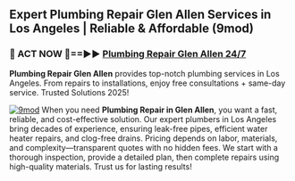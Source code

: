## Expert Plumbing Repair Glen Allen Services in Los Angeles | Reliable & Affordable (9mod)  

<h3>🚿 ACT NOW 🌟==►► <a href="https://tinyurl.com/2ne6vx2x" rel="nofollow">Plumbing Repair Glen Allen 24/7</a></h3>

**Plumbing Repair Glen Allen** provides top-notch plumbing services in Los Angeles. From repairs to installations, enjoy free consultations + same-day service. Trusted Solutions 2025!

[![9mod](https://i.imgur.com/4PFF4AK.jpeg)](https://tinyurl.com/2ne6vx2x)
When you need **Plumbing Repair in Glen Allen**, you want a fast, reliable, and cost-effective solution. Our expert plumbers in Los Angeles bring decades of experience, ensuring leak-free pipes, efficient water heater repairs, and clog-free drains. Pricing depends on labor, materials, and complexity—transparent quotes with no hidden fees. We start with a thorough inspection, provide a detailed plan, then complete repairs using high-quality materials. Trust us for lasting results!
